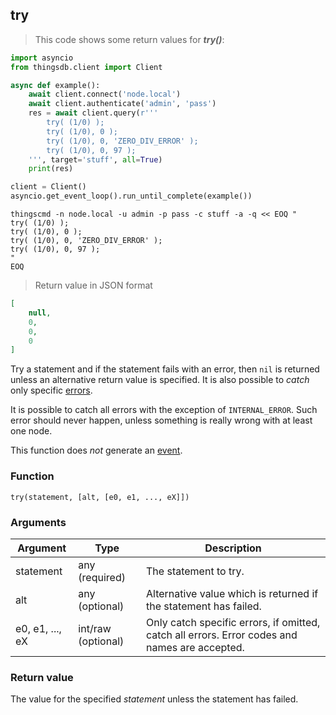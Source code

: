 ## try

> This code shows some return values for ***try()***:

```python
import asyncio
from thingsdb.client import Client

async def example():
    await client.connect('node.local')
    await client.authenticate('admin', 'pass')
    res = await client.query(r'''
        try( (1/0) );
        try( (1/0), 0 );
        try( (1/0), 0, 'ZERO_DIV_ERROR' );
        try( (1/0), 0, 97 );
    ''', target='stuff', all=True)
    print(res)

client = Client()
asyncio.get_event_loop().run_until_complete(example())
```

```shell
thingscmd -n node.local -u admin -p pass -c stuff -a -q << EOQ "
try( (1/0) );
try( (1/0), 0 );
try( (1/0), 0, 'ZERO_DIV_ERROR' );
try( (1/0), 0, 97 );
"
EOQ
```

> Return value in JSON format

```json
[
    null,
    0,
    0,
    0
]
```

Try a statement and if the statement fails with an error, then `nil` is returned unless
an alternative return value is specified. It is also possible to *catch* only specific
[errors](#errors).

<aside class="warning">
It is possible to catch all errors with the exception of <code>INTERNAL_ERROR</code>.
Such error should never happen, unless something is really wrong with at least one node.
</aside>

This function does *not* generate an [event](#events).

### Function
`try(statement, [alt, [e0, e1, ..., eX]])`

### Arguments
Argument | Type | Description
-------- | ---- | -----------
statement | any (required) | The statement to try.
alt | any (optional) | Alternative value which is returned if the statement has failed.
e0, e1, ..., eX | int/raw (optional) | Only catch specific errors, if omitted, catch all errors. Error codes and names are accepted.

### Return value
The value for the specified *statement* unless the statement has failed.
